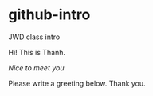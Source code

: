 # github-intro
JWD class intro

Hi! This is Thanh.

*Nice to meet you*

Please write a greeting below. Thank you.

